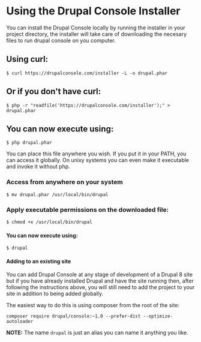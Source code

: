 # Using the Drupal Console Installer
You can install the Drupal Console locally by running the installer in your project directory, the installer will take care of downloading the necesary files to run drupal console on you computer.

## Using curl:
```
$ curl https://drupalconsole.com/installer -L -o drupal.phar
```
## Or if you don't have curl:
```
$ php -r "readfile('https://drupalconsole.com/installer');" > drupal.phar
```

## You can now execute using:
```
$ php drupal.phar
```

You can place this file anywhere you wish. If you put it in your PATH, you can access it globally. On unixy systems you can even make it executable and invoke it without php.

### Access from anywhere on your system
```
$ mv drupal.phar /usr/local/bin/drupal
```

### Apply executable permissions on the downloaded file:
```
$ chmod +x /usr/local/bin/drupal
```

#### You can now execute using:
```
$ drupal
```
#### Adding to an existing site
You can add Drupal Console at any stage of development of a Drupal 8 site but if you have already installed Drupal and have the site running then, after following the instructions above, you will still need to add the project to your site in addition to being added globally.

The easiest way to do this is using composer from the root of the site:
```
composer require drupal/console:~1.0 --prefer-dist --optimize-autoloader
```


**NOTE:** The name `drupal` is just an alias you can name it anything you like.

